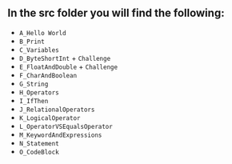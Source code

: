## In the src folder you will find the following:
- `A_Hello World`
- `B_Print`
- `C_Variables`
- `D_ByteShortInt` + `Challenge`
- `E_FloatAndDouble` + `Challenge`
- `F_CharAndBoolean`
- `G_String`
- `H_Operators`
- `I_IfThen`
- `J_RelationalOperators`
- `K_LogicalOperator`
- `L_OperatorVSEqualsOperator`
- `M_KeywordAndExpressions`
- `N_Statement`
- `O_CodeBlock`